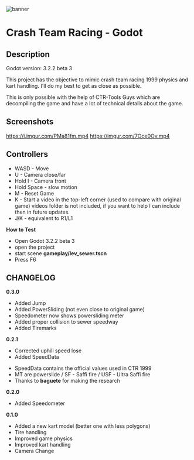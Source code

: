 ![banner](https://i.imgur.com/FuMpPBk.png)

# Crash Team Racing - Godot

## Description
Godot version: 3.2.2 beta 3

This project has the objective to mimic crash team racing 1999 physics and kart handling.
I'll do my best to get as close as possible.

This is only possible with the help of CTR-Tools Guys which are decompiling the game
and have a lot of technical details about the game.


## Screenshots

https://i.imgur.com/PMa81fm.mp4
https://imgur.com/7Oce0Ov.mp4

## Controllers
* WASD - Move
* U - Camera close/far
* Hold I - Camera front
* Hold Space - slow motion
* M - Reset Game
* K - Start a video in the top-left corner (used to compare with original game) videos folder is not included, if you want to help I can include then in future updates.
* J/K - equivalent to R1/L1

**How to Test**
* Open Godot 3.2.2 beta 3
* open the project
* start scene **gameplay/lev_sewer.tscn**
* Press F6

## CHANGELOG
**0.3.0**
* Added Jump
* Added PowerSliding (not even close to original game)
* Speedometer now shows powersliding meter
* Added proper collision to sewer speedway
* Added Tiremarks


**0.2.1**
* Corrected uphill speed lose
* Added SpeedData
- SpeedData contains the official values used in CTR 1999
- MT are powerslide / SF - Saffi fire / USF - Ultra Saffi fire
- Thanks to **baguete** for making the research  

**0.2.0**
* Added Speedometer

**0.1.0**
* Added a new kart model (better one with less polygons)
* Tire handling
* Improved game physics
* Improved kart handling
* Camera Change

